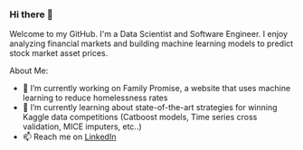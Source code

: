 ### Hi there 👋

Welcome to my GitHub. I'm a Data Scientist and Software Engineer. I enjoy analyzing financial markets and building machine learning models to predict stock market asset prices. 

About Me:

- 🔭 I’m currently working on Family Promise, a website that uses machine learning to reduce homelessness rates
- 🌱 I’m currently learning about state-of-the-art strategies for winning Kaggle data competitions (Catboost models, Time series cross validation, MICE imputers, etc..)
- 📫 Reach me on [LinkedIn](https://www.linkedin.com/in/trevor-pedersen-9177b111a/)
